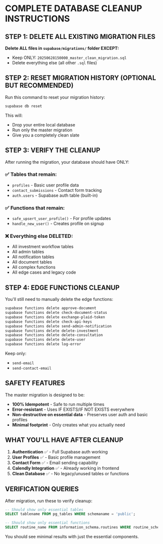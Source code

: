 # COMPLETE DATABASE CLEANUP INSTRUCTIONS

## STEP 1: DELETE ALL EXISTING MIGRATION FILES

**Delete ALL files in `supabase/migrations/` folder EXCEPT:**
- Keep ONLY: `20250628150000_master_clean_migration.sql`
- Delete everything else (all other `.sql` files)

## STEP 2: RESET MIGRATION HISTORY (OPTIONAL BUT RECOMMENDED)

Run this command to reset your migration history:
```bash
supabase db reset
```

This will:
- Drop your entire local database
- Run only the master migration
- Give you a completely clean slate

## STEP 3: VERIFY THE CLEANUP

After running the migration, your database should have ONLY:

### ✅ Tables that remain:
- `profiles` - Basic user profile data
- `contact_submissions` - Contact form tracking
- `auth.users` - Supabase auth table (built-in)

### ✅ Functions that remain:
- `safe_upsert_user_profile()` - For profile updates
- `handle_new_user()` - Creates profile on signup

### ❌ Everything else DELETED:
- All investment workflow tables
- All admin tables  
- All notification tables
- All document tables
- All complex functions
- All edge cases and legacy code

## STEP 4: EDGE FUNCTIONS CLEANUP

You'll still need to manually delete the edge functions:
```bash
supabase functions delete approve-document
supabase functions delete check-document-status
supabase functions delete exchange-plaid-token
supabase functions delete check-api-keys
supabase functions delete send-admin-notification
supabase functions delete delete-investment
supabase functions delete delete-consultation
supabase functions delete delete-user
supabase functions delete log-error
```

Keep only:
- `send-email`
- `send-contact-email`

## SAFETY FEATURES

The master migration is designed to be:
- **100% Idempotent** - Safe to run multiple times
- **Error-resistant** - Uses IF EXISTS/IF NOT EXISTS everywhere
- **Non-destructive on essential data** - Preserves user auth and basic profiles
- **Minimal footprint** - Only creates what you actually need

## WHAT YOU'LL HAVE AFTER CLEANUP

1. **Authentication** ✅ - Full Supabase auth working
2. **User Profiles** ✅ - Basic profile management
3. **Contact Form** ✅ - Email sending capability
4. **Calendly Integration** ✅ - Already working in frontend
5. **Clean Database** ✅ - No legacy/unused tables or functions

## VERIFICATION QUERIES

After migration, run these to verify cleanup:
```sql
-- Should show only essential tables
SELECT tablename FROM pg_tables WHERE schemaname = 'public';

-- Should show only essential functions  
SELECT routine_name FROM information_schema.routines WHERE routine_schema = 'public';
```

You should see minimal results with just the essential components.
